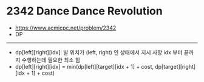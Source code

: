 # 2342 Dance Dance Revolution

- https://www.acmicpc.net/problem/2342
- DP
---
- dp[left][right][idx]: 발 위치가 (left, right) 인 상태에서 지시 사항 idx 부터 끝까지 수행하는데 필요한 최소 힘
- dp[left][right][idx] = min(dp[left][target][idx + 1] + cost, dp[target][right][idx + 1] + cost)
